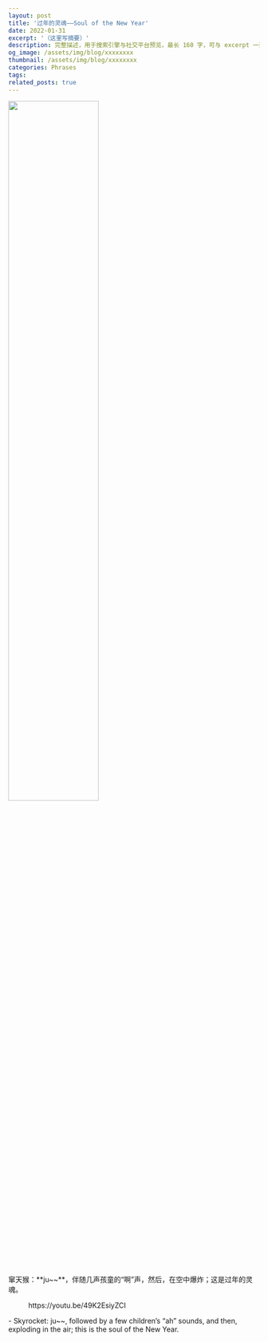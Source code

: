 ```yaml
---
layout: post
title: '过年的灵魂——Soul of the New Year'
date: 2022-01-31
excerpt: '（这里写摘要）'
description: 完整描述，用于搜索引擎与社交平台预览，最长 160 字，可与 excerpt 一致
og_image: /assets/img/blog/xxxxxxxx
thumbnail: /assets/img/blog/xxxxxxxx
categories: Phrases
tags: 
related_posts: true
---
```


<img src="{{ '/assets/img/blog/xxxxxxxx' | relative_url }}" style="width:60%;">

窜天猴：\*\*ju~~\*\*，伴随几声孩童的“啊”声，然后，在空中爆炸；这是过年的灵魂。

<figure class="wp-block-embed is-type-video is-provider-youtube wp-block-embed-youtube wp-embed-aspect-16-9 wp-has-aspect-ratio"><div class="wp-block-embed__wrapper">https://youtu.be/49K2EsiyZCI </div></figure>- Skyrocket: ju~~, followed by a few children’s “ah” sounds, and then, exploding in the air; this is the soul of the New Year.